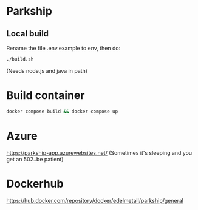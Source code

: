 # Parkship

## Local build

Rename the file .env.example to env, then do:

```bash
./build.sh
```
(Needs node.js and java in path)

# Build container

```bash
docker compose build && docker compose up
```

# Azure

https://parkship-app.azurewebsites.net/
(Sometimes it's sleeping and you get an 502..be patient)

# Dockerhub

https://hub.docker.com/repository/docker/edelmetall/parkship/general
